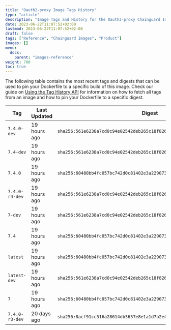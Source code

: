 ```yaml
---
title: "Oauth2-proxy Image Tags History"
type: "article"
description: "Image Tags and History for the Oauth2-proxy Chainguard Image"
date: 2023-06-22T11:07:52+02:00
lastmod: 2023-06-22T11:07:52+02:00
draft: false
tags: ["Reference", "Chainguard Images", "Product"]
images: []
menu:
  docs:
    parent: "images-reference"
weight: 700
toc: true
---
```


The following table contains the most recent tags and digests that can be used to pin your Dockerfile to a specific build of this image. Check our guide on [Using the Tag History API](/chainguard/chainguard-images/using-the-tag-history-api/) for information on how to fetch all tags from an image and how to pin your Dockerfile to a specific digest.

| Tag            | Last Updated | Digest                                                                    |
|----------------|--------------|---------------------------------------------------------------------------|
| `7.4.0-dev`    | 19 hours ago | `sha256:561e6238a7cd0c94e02542deb265c18f8266a61392c3d3017b6fd2efd1266383` |
| `7.4-dev`      | 19 hours ago | `sha256:561e6238a7cd0c94e02542deb265c18f8266a61392c3d3017b6fd2efd1266383` |
| `7.4.0`        | 19 hours ago | `sha256:60480bb4fc057bc742d0c81402e3a2290731434236515b4e372bb5d7acf7a6c2` |
| `7.4.0-r4-dev` | 19 hours ago | `sha256:561e6238a7cd0c94e02542deb265c18f8266a61392c3d3017b6fd2efd1266383` |
| `7-dev`        | 19 hours ago | `sha256:561e6238a7cd0c94e02542deb265c18f8266a61392c3d3017b6fd2efd1266383` |
| `7.4`          | 19 hours ago | `sha256:60480bb4fc057bc742d0c81402e3a2290731434236515b4e372bb5d7acf7a6c2` |
| `latest`       | 19 hours ago | `sha256:60480bb4fc057bc742d0c81402e3a2290731434236515b4e372bb5d7acf7a6c2` |
| `latest-dev`   | 19 hours ago | `sha256:561e6238a7cd0c94e02542deb265c18f8266a61392c3d3017b6fd2efd1266383` |
| `7`            | 19 hours ago | `sha256:60480bb4fc057bc742d0c81402e3a2290731434236515b4e372bb5d7acf7a6c2` |
| `7.4.0-r3-dev` | 20 days ago  | `sha256:8acf91cc516a28614db3637e8e1a1d7b2e47d5814773aa87470404c93d2e114f` |

